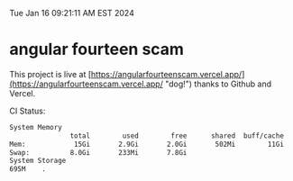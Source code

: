 Tue Jan 16 09:21:11 AM EST 2024

# angular fourteen scam


This project is live at [https://angularfourteenscam.vercel.app/](https://angularfourteenscam.vercel.app/ "dog!") thanks to Github and Vercel.

CI Status: 

```bash
System Memory
               total        used        free      shared  buff/cache   available
Mem:            15Gi       2.9Gi       2.0Gi       502Mi        11Gi        12Gi
Swap:          8.0Gi       233Mi       7.8Gi
System Storage
695M	.
